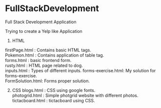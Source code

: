 # FullStackDevelopment
Full Stack Development Application

Trying to create a Yelp like Application


1) HTML

firstPage.html : Contains basic HTML tags.  
Pokemon.html : Contains application of table tag.  
forms.html : basic frontend form.  
rusty.html : HTML page related to dog.  
inputs.html : Types of different inputs. 
forms-exercise.html: My solution for forms-exercise.  
FormSolution.html: Forms proper solution.  


2) CSS
blogs.html : CSS using google fonts.   
photogrid.html : Simple photgrid website with different photos.  
tictacboard.html : tictacboard using CSS.  




